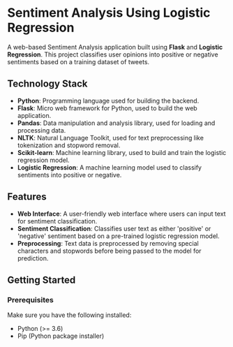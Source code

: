 # Sentiment Analysis Using Logistic Regression

A web-based Sentiment Analysis application built using **Flask** and **Logistic Regression**. This project classifies user opinions into positive or negative sentiments based on a training dataset of tweets.

## Technology Stack
- **Python**: Programming language used for building the backend.
- **Flask**: Micro web framework for Python, used to build the web application.
- **Pandas**: Data manipulation and analysis library, used for loading and processing data.
- **NLTK**: Natural Language Toolkit, used for text preprocessing like tokenization and stopword removal.
- **Scikit-learn**: Machine learning library, used to build and train the logistic regression model.
- **Logistic Regression**: A machine learning model used to classify sentiments into positive or negative.

## Features
- **Web Interface**: A user-friendly web interface where users can input text for sentiment classification.
- **Sentiment Classification**: Classifies user text as either 'positive' or 'negative' sentiment based on a pre-trained logistic regression model.
- **Preprocessing**: Text data is preprocessed by removing special characters and stopwords before being passed to the model for prediction.

## Getting Started

### Prerequisites
Make sure you have the following installed:
- Python (>= 3.6)
- Pip (Python package installer)

